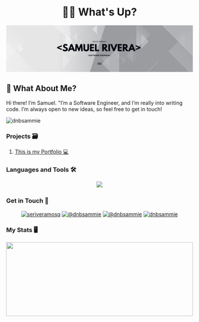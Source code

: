 <h1 align="center">👋🏽 What's Up?</h1>
<img src="./resources/banner.png"></img>

<h2 align="left">🤔 What About Me?</h2>
<p>Hi there! I’m Samuel. "I’m a Software Engineer, and I’m really into writing code. I’m always open to new ideas, so feel free to get in touch!</p>

<p align="left"> <img src="https://komarev.com/ghpvc/?username=dnbsammie&label=Profile%20views&color=00040d&style=flat" alt="dnbsammie" /> </p>


<h3>Projects 🗃</h3>
<ol>
<li><a href="https://github.com/dnbsammie/MyPortfolio" target="_blank">This is my Portfolio 💻</a></li>
</ol>

<h3 align="left">Languages and Tools 🛠</h3>

<p align="center">
  <a href="https://skillicons.dev">
    <img src="https://skillicons.dev/icons?i=java,cpp,cs,html,css&theme=light" />
  </a>
</p>

<h3 align="left">Get in Touch 📱 </h3>
<p align="center">
<a href="https://linkedin.com/in/seriveramosq" target="blank"><img align="center" src="https://raw.githubusercontent.com/rahuldkjain/github-profile-readme-generator/master/src/images/icons/Social/linked-in-alt.svg" alt="seriveramosq" height="30" width="40" /></a>
<a href="https://instagram.com/@dnbsammie" target="blank"><img align="center" src="https://raw.githubusercontent.com/rahuldkjain/github-profile-readme-generator/master/src/images/icons/Social/instagram.svg" alt="@dnbsammie" height="30" width="40" /></a>
<a href="https://www.youtube.com/c/@dnbsammie" target="blank"><img align="center" src="https://raw.githubusercontent.com/rahuldkjain/github-profile-readme-generator/master/src/images/icons/Social/youtube.svg" alt="@dnbsammie" height="30" width="40" /></a>
<a href="https://discord.gg/dnbsammie" target="blank"><img align="center" src="https://raw.githubusercontent.com/rahuldkjain/github-profile-readme-generator/master/src/images/icons/Social/discord.svg" alt="dnbsammie" height="30" width="40" /></a>
</p>
<h3>My Stats 🖥</h3>
<a href="https://github.com/dnbsammie/github-readme-stats">
  <img height="200" width="100%" align="center" src="https://github-readme-stats.vercel.app/api?username=dnbsammie&show_icons=true&theme=nord"/>
</a>